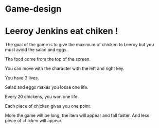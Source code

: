 # Game-design

# Leeroy Jenkins eat chiken !

The goal of the game is to give the maximum of chicken to Leeroy but you must avoid the salad and eggs.

The food come from the top of the screen.

You can move with the character with the left and right key.

You have 3 lives.

Salad and eggs makes you loose one life.

Every 20 chickens, you won one life.

Each piece of chicken gives you one point.

More the game will be long, the item will appear and fall faster. And less piece of chicken will appear.
